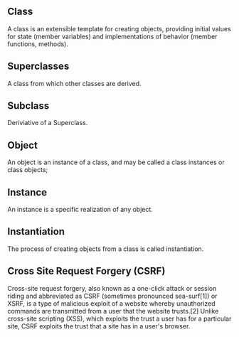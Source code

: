 
Class
-----
A class is an extensible template for creating objects, providing initial values for state (member variables) and implementations of behavior (member functions, methods).

Superclasses
------------
A class from which other classes are derived.  

Subclass
--------
Deriviative of a Superclass.

Object
------
An object is an instance of a class, and may be called a class instances or class objects;

Instance
--------
An instance is a specific realization of any object.

Instantiation
-------------
The process of creating objects from a class is called instantiation.

Cross Site Request Forgery (CSRF)
----------------------------------
Cross-site request forgery, also known as a one-click attack or session riding and abbreviated as CSRF (sometimes pronounced sea-surf[1]) or XSRF, is a type of malicious exploit of a website whereby unauthorized commands are transmitted from a user that the website trusts.[2] Unlike cross-site scripting (XSS), which exploits the trust a user has for a particular site, CSRF exploits the trust that a site has in a user's browser.

